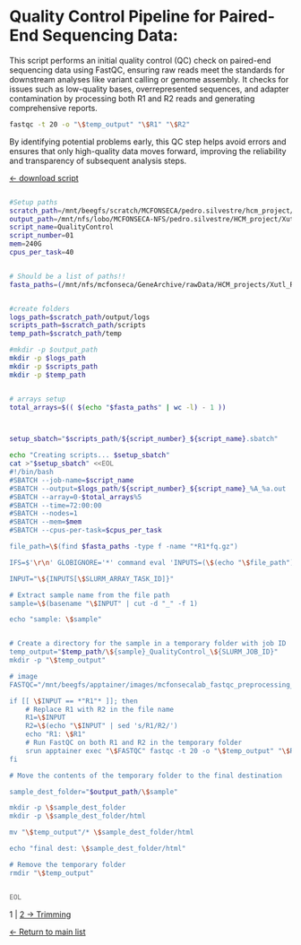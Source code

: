 # Quality Control Pipeline for Paired-End Sequencing Data:

<link rel="stylesheet" href="./styles.css">

This script performs an initial quality control (QC) check on paired-end sequencing data using FastQC, ensuring raw reads meet the standards for downstream analyses like variant calling or genome assembly. It checks for issues such as low-quality bases, overrepresented sequences, and adapter contamination by processing both R1 and R2 reads and generating comprehensive reports.

```bash
fastqc -t 20 -o "\$temp_output" "\$R1" "\$R2"
```

By identifying potential problems early, this QC step helps avoid errors and ensures that only high-quality data moves forward, improving the reliability and transparency of subsequent analysis steps.

[← download script](./scripts/01_QualityControl.sh)

```bash

#Setup paths
scratch_path=/mnt/beegfs/scratch/MCFONSECA/pedro.silvestre/hcm_project/xutl
output_path=/mnt/nfs/lobo/MCFONSECA-NFS/pedro.silvestre/HCM_project/Xutl
script_name=QualityControl
script_number=01
mem=240G
cpus_per_task=40


# Should be a list of paths!!
fasta_paths=(/mnt/nfs/mcfonseca/GeneArchive/rawData/HCM_projects/Xutl_R1.fq.gz)


#create folders
logs_path=$scratch_path/output/logs
scripts_path=$scratch_path/scripts
temp_path=$scratch_path/temp

#mkdir -p $output_path
mkdir -p $logs_path
mkdir -p $scripts_path
mkdir -p $temp_path


# arrays setup
total_arrays=$(( $(echo "$fasta_paths" | wc -l) - 1 ))



setup_sbatch="$scripts_path/${script_number}_${script_name}.sbatch"

echo "Creating scripts... $setup_sbatch"
cat >"$setup_sbatch" <<EOL
#!/bin/bash
#SBATCH --job-name=$script_name
#SBATCH --output=$logs_path/${script_number}_${script_name}_%A_%a.out
#SBATCH --array=0-$total_arrays%5
#SBATCH --time=72:00:00
#SBATCH --nodes=1
#SBATCH --mem=$mem
#SBATCH --cpus-per-task=$cpus_per_task

file_path=\$(find $fasta_paths -type f -name "*R1*fq.gz")

IFS=$'\r\n' GLOBIGNORE='*' command eval 'INPUTS=(\$(echo "\$file_path"))'

INPUT="\${INPUTS[\$SLURM_ARRAY_TASK_ID]}"

# Extract sample name from the file path
sample=\$(basename "\$INPUT" | cut -d "_" -f 1)

echo "sample: \$sample"


# Create a directory for the sample in a temporary folder with job ID
temp_output="$temp_path/\${sample}_QualityControl_\${SLURM_JOB_ID}"
mkdir -p "\$temp_output"

# image
FASTQC="/mnt/beegfs/apptainer/images/mcfonsecalab_fastqc_preprocessing_latest.sif"

if [[ \$INPUT == *"R1"* ]]; then
    # Replace R1 with R2 in the file name
    R1=\$INPUT
    R2=\$(echo "\$INPUT" | sed 's/R1/R2/')
    echo "R1: \$R1"
    # Run FastQC on both R1 and R2 in the temporary folder
    srun apptainer exec "\$FASTQC" fastqc -t 20 -o "\$temp_output" "\$R1" "\$R2"
fi

# Move the contents of the temporary folder to the final destination

sample_dest_folder="$output_path/\$sample"

mkdir -p \$sample_dest_folder
mkdir -p \$sample_dest_folder/html

mv "\$temp_output"/* \$sample_dest_folder/html

echo "final dest: \$sample_dest_folder/html"

# Remove the temporary folder
rmdir "\$temp_output"


EOL

```

1 | [2 → Trimming](./02_TrimGalore.md)

[← Return to main list](../README.md)